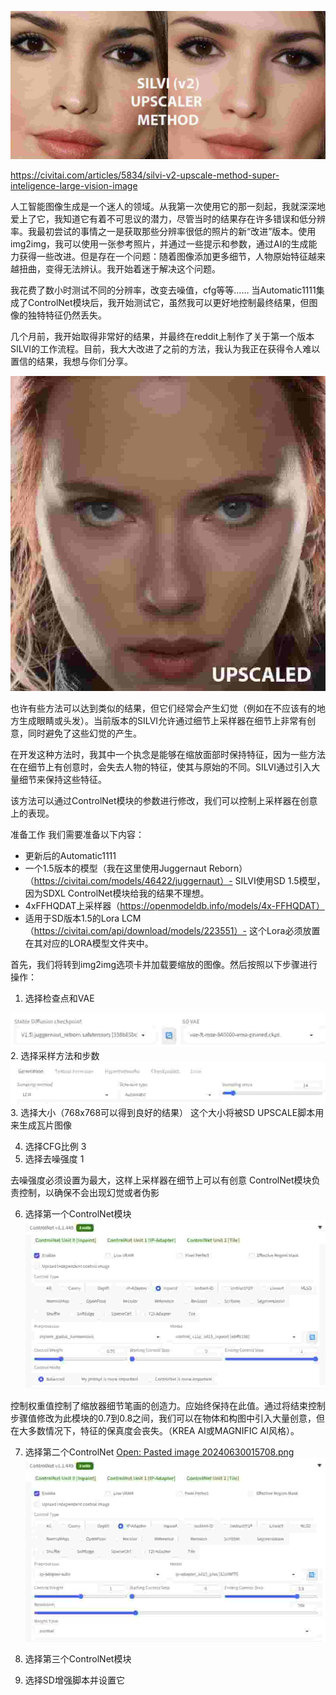 ![](@file/c8a0f4e5f0d6ab7c4f9b87eda10e3e85_MD5.jpeg)

https://civitai.com/articles/5834/silvi-v2-upscale-method-super-inteligence-large-vision-image

人工智能图像生成是一个迷人的领域。从我第一次使用它的那一刻起，我就深深地爱上了它，我知道它有着不可思议的潜力，尽管当时的结果存在许多错误和低分辨率。我最初尝试的事情之一是获取那些分辨率很低的照片的新“改进”版本。使用img2img，我可以使用一张参考照片，并通过一些提示和参数，通过AI的生成能力获得一些改进。但是存在一个问题：随着图像添加更多细节，人物原始特征越来越扭曲，变得无法辨认。我开始着迷于解决这个问题。

我花费了数小时测试不同的分辨率，改变去噪值，cfg等等…… 当Automatic1111集成了ControlNet模块后，我开始测试它，虽然我可以更好地控制最终结果，但图像的独特特征仍然丢失。

几个月前，我开始取得非常好的结果，并最终在reddit上制作了关于第一个版本SILVI的工作流程。目前，我大大改进了之前的方法，我认为我正在获得令人难以置信的结果，我想与你们分享。

![](@file/89e85d478c3a4e6614535969d2d1a1d6_MD5.jpeg)

也许有些方法可以达到类似的结果，但它们经常会产生幻觉（例如在不应该有的地方生成眼睛或头发）。当前版本的SILVI允许通过细节上采样器在细节上非常有创意，同时避免了这些幻觉的产生。

在开发这种方法时，我其中一个执念是能够在缩放面部时保持特征，因为一些方法在在细节上有创意时，会失去人物的特征，使其与原始的不同。SILVI通过引入大量细节来保持这些特征。

该方法可以通过ControlNet模块的参数进行修改，我们可以控制上采样器在创意上的表现。

准备工作
我们需要准备以下内容：

- 更新后的Automatic1111
- 一个1.5版本的模型（我在这里使用Juggernaut Reborn）（https://civitai.com/models/46422/juggernaut）- SILVI使用SD 1.5模型，因为SDXL ControlNet模块给我的结果不理想。
- 4xFFHQDAT上采样器（https://openmodeldb.info/models/4x-FFHQDAT）
- 适用于SD版本1.5的Lora LCM（https://civitai.com/api/download/models/223551）- 这个Lora必须放置在其对应的LORA模型文件夹中。

首先，我们将转到img2img选项卡并加载要缩放的图像。然后按照以下步骤进行操作：

1. 选择检查点和VAE

![](@file/8aca92f9602b2049b51a0f1187543cef_MD5.jpeg)
2. 选择采样方法和步数
![](@file/1b4bd7eab3ab6b28e7332b85cee8ca97_MD5.jpeg)
3. 选择大小（768x768可以得到良好的结果）
这个大小将被SD UPSCALE脚本用来生成瓦片图像

4. 选择CFG比例 3
5. 选择去噪强度 1

去噪强度必须设置为最大，这样上采样器在细节上可以有创意
ControlNet模块负责控制，以确保不会出现幻觉或者伪影

6. 选择第一个ControlNet模块
![](@file/065cc55abbcc6740fb0568fc4bbd9598_MD5.jpeg)

控制权重值控制了缩放器细节笔画的创造力。应始终保持在此值。通过将结束控制步骤值修改为此模块的0.7到0.8之间，我们可以在物体和构图中引入大量创意，但在大多数情况下，特征的保真度会丧失。（KREA AI或MAGNIFIC AI风格）。

7. 选择第二个ControlNet
[Open: Pasted image 20240630015708.png](@file/cb7b06b1f464b2cf5c9464bf5f7921a7_MD5.jpeg)
![](@file/cb7b06b1f464b2cf5c9464bf5f7921a7_MD5.jpeg)

8. 选择第三个ControlNet模块
9. 选择SD增强脚本并设置它
